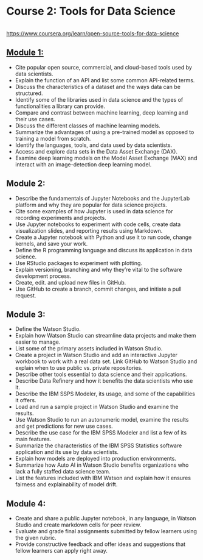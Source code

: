 # Course 2: Tools for Data Science

![]()

https://www.coursera.org/learn/open-source-tools-for-data-science

## [Module 1:](https://github.com/FacuJulia/IBM-Data-Science-Professional-Certificate/blob/main/Course%202/Module%201/Readme.md)
- Cite popular open source, commercial, and cloud-based tools used by data scientists.
- Explain the function of an API and list some common API-related terms.
- Discuss the characteristics of a dataset and the ways data can be structured.
- Identify  some of the libraries used in data science and the types of functionalities a library can provide.
- Compare and contrast between machine learning, deep learning and their use cases.
- Discuss the different classes of machine learning models.
- Summarize the advantages of using a pre-trained model as opposed to training a model from scratch.
- Identify the languages, tools, and data used by data scientists.
- Access and explore data sets in the Data Asset Exchange (DAX).
- Examine deep learning models on the Model Asset Exchange (MAX) and interact with an image-detection deep learning model.

## Module 2:
- Describe the fundamentals of Jupyter Notebooks and the JupyterLab platform and why they are popular for data science projects.
- Cite some examples of how Jupyter is used in data science for recording experiments and projects.
- Use Jupyter notebooks to experiment with code cells, create data visualization slides, and reporting results using Markdown.
- Create a Jupyter notebook with Python and use it to run code, change kernels, and save your work.
- Define the R programming language and discuss its application in data science.
- Use RStudio packages to experiment with plotting.
- Explain versioning, branching and why they’re vital to the software development process.
- Create, edit. and upload new files in GitHub.
- Use GitHub to create a branch, commit changes, and initiate a pull request.

## Module 3:
- Define the Watson Studio.
- Explain how Watson Studio can streamline data projects and make them easier to manage.
- List some of the primary assets included in Watson Studio.
- Create a project in Watson Studio and add an interactive Jupyter workbook to work with a real data set. Link GitHub to Watson Studio and explain when to use public vs. private repositories.
- Describe other tools essential to data science and their applications.
- Describe Data Refinery and how it benefits the data scientists who use it.
- Describe the IBM SSPS Modeler, its usage, and some of the capabilities it offers.
- Load and run a sample project in Watson Studio and examine the results.
- Use Watson Studio to run an autonumeric model, examine the results and get predictions for new use cases.
- Describe the use case for the IBM SPSS Modeler and list a few of its main features.
- Summarize the characteristics of the IBM SPSS Statistics software application and its use by data scientists.
- Explain how models are deployed into production environments.
- Summarize how Auto AI in Watson Studio benefits organizations who lack a fully staffed data science team.
- List the features included with IBM Watson and explain how it ensures fairness and explainability of model drift.


## Module 4:
- Create and share a public Jupyter notebook, in any language, in Watson Studio and create markdown cells for peer review.
- Evaluate and grade final assignments submitted by fellow learners using the given rubric. 
- Provide constructive feedback and offer ideas and suggestions that fellow learners can apply right away.
